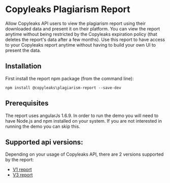 # Copyleaks Plagiarism Report
Allow Copyleaks API users to view the plagiarism report using their downloaded data and present it on their platform.
You can view the report anytime without being restricted by the Copyleaks expiration policy (that deletes the report's data after a few months). Use this report to have access to your Copyleaks report anytime without having to build your own UI to present the data.

## Installation
First install the report npm package (from the command line):
```
npm install @copyleaks\plagiarism-report --save-dev
```

## Prerequisites
The report uses angularJs 1.6.9.
In order to run the demo you will need to have Node.js and npm installed on your system. If you are not interested in running the demo you can skip this.

## Supported api versions:
Depending on your usage of Copyleaks API, there are 2 versions supported by the report:
- [V1 report](https://github.com/Copyleaks/plagiarism-report/blob/master/V1-README.md "V1 report readme")
- [V3 report](https://github.com/Copyleaks/plagiarism-report/blob/master/V3-README.md "V3 report readme")
